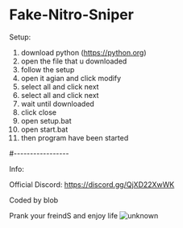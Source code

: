 # Fake-Nitro-Sniper

Setup:

1. download python (https://python.org)
2. open the file that u downloaded
3. follow the setup
4. open it agian and click modify
5. select all and click next
6. select all and click next
7. wait until downloaded
8. click close
9. open setup.bat
10. open start.bat
11. then program have been started

#-----------------

Info:

Official Discord: https://discord.gg/QjXD22XwWK

Coded by blob

Prank your freindS and enjoy life
![unknown](https://user-images.githubusercontent.com/107792605/174496988-df9428ff-ecb2-435e-b4eb-bbfacae28a2f.png)
